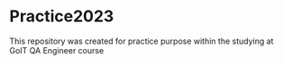 # Practice2023
This repository was created for practice purpose within the studying at GoIT QA Engineer course
